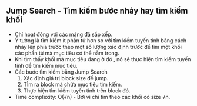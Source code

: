 ## Jump Search - Tìm kiếm bước nhảy hay tìm kiếm khối

- Chỉ hoạt đông với các mảng đã sắp xếp.
- Ý tưởng là tìm kiếm ít phần tử hơn so với tìm kiếm tuyến tính bằng cách nhảy lên phía trước theo một số lượng xác định trước để tìm một khối các phần tử mà mục tiêu có thể nằm trong.
- Khi tìm thấy khối mà mục tiêu đang ở đó , nó sẽ thực hiện tìm kiếm tuyến tính để tìm kiếm mục tiêu.
- Các bước tìm kiếm bằng Jump Search
  1. Xác định giá trị block size để jump.
  2. TÌm ra block mà chứa mục tiêu tìm kiếm.
  3. Thực hiện tìm kiếm tuyến tính trên block đó.
- Time complexity: O(√n) - Bởi vì chỉ tìm theo các khối có size √n.
